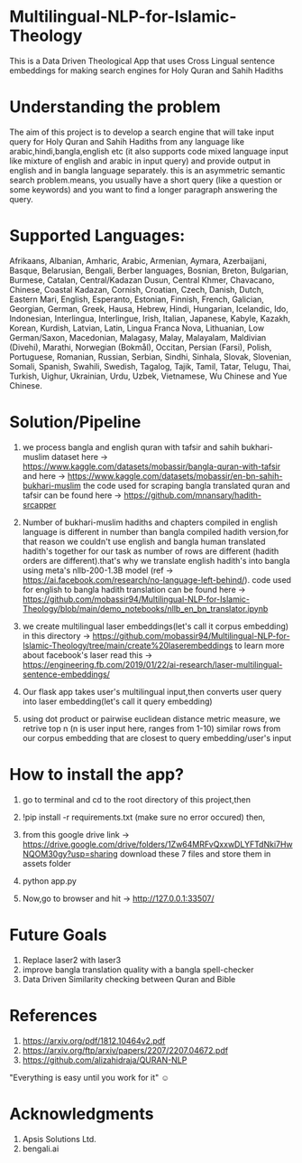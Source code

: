 # Multilingual-NLP-for-Islamic-Theology

This is a Data Driven Theological App that uses Cross Lingual  sentence embeddings for making search engines for Holy Quran and Sahih Hadiths

# Understanding the problem

The aim of this project is to develop a search engine that will take input query for Holy Quran and Sahih Hadiths from any language like arabic,hindi,bangla,english etc (it also supports code mixed language input like mixture of english and arabic in input query) and provide output in english and in bangla language separately. this is an asymmetric semantic search problem.means, you usually have a short query (like a question or some keywords) and you want to find a longer paragraph answering the query. 

# Supported Languages:

Afrikaans, Albanian, Amharic, Arabic, Armenian, Aymara, Azerbaijani, Basque, Belarusian, Bengali, Berber languages, Bosnian, Breton, Bulgarian, Burmese, Catalan, Central/Kadazan Dusun, Central Khmer, Chavacano, Chinese, Coastal Kadazan, Cornish, Croatian, Czech, Danish, Dutch, Eastern Mari, English, Esperanto, Estonian, Finnish, French, Galician, Georgian, German, Greek, Hausa, Hebrew, Hindi, Hungarian, Icelandic, Ido, Indonesian, Interlingua, Interlingue, Irish, Italian, Japanese, Kabyle, Kazakh, Korean, Kurdish, Latvian, Latin, Lingua Franca Nova, Lithuanian, Low German/Saxon, Macedonian, Malagasy, Malay, Malayalam, Maldivian (Divehi), Marathi, Norwegian (Bokmål), Occitan, Persian (Farsi), Polish, Portuguese, Romanian, Russian, Serbian, Sindhi, Sinhala, Slovak, Slovenian, Somali, Spanish, Swahili, Swedish, Tagalog, Tajik, Tamil, Tatar, Telugu, Thai, Turkish, Uighur, Ukrainian, Urdu, Uzbek, Vietnamese, Wu Chinese and Yue Chinese.


# Solution/Pipeline

1. we process bangla and english quran with tafsir and sahih bukhari-muslim dataset here -> https://www.kaggle.com/datasets/mobassir/bangla-quran-with-tafsir and here -> https://www.kaggle.com/datasets/mobassir/en-bn-sahih-bukhari-muslim the code used for scraping bangla translated quran and tafsir can be found here -> https://github.com/mnansary/hadith-srcapper
2. Number of bukhari-muslim hadiths and chapters compiled in english language is different in number than bangla compiled hadith version,for that reason we couldn't use english and bangla human translated hadith's together for our task as number of rows are different (hadith orders are different).that's why we translate english hadith's into bangla using meta's nllb-200-1.3B model (ref -> https://ai.facebook.com/research/no-language-left-behind/). code used for english to bangla hadith translation can be found here -> https://github.com/mobassir94/Multilingual-NLP-for-Islamic-Theology/blob/main/demo_notebooks/nllb_en_bn_translator.ipynb

3. we create multilingual laser embeddings(let's call it corpus embedding) in this directory -> https://github.com/mobassir94/Multilingual-NLP-for-Islamic-Theology/tree/main/create%20laserembeddings to learn more about facebook's laser read this -> https://engineering.fb.com/2019/01/22/ai-research/laser-multilingual-sentence-embeddings/

4. Our flask app  takes user's multilingual input,then converts user query into laser embedding(let's call it query embedding)

5. using dot product or pairwise euclidean distance metric measure, we retrive top n (n is user input here, ranges from 1-10) similar rows from our corpus embedding that are closest to query embedding/user's input

# How to install the app?

1. go to terminal and cd to the root directory of this project,then

2. !pip install -r requirements.txt (make sure no error occured)
then,

3. from this google drive link -> https://drive.google.com/drive/folders/1Zw64MRFvQxxwDLYFTdNki7HwNQOM30gy?usp=sharing download these 7 files and store them in assets folder

4. python app.py

5. Now,go to browser and hit -> http://127.0.0.1:33507/

# Future Goals

1. Replace laser2 with laser3
2. improve bangla translation quality with a bangla spell-checker
3. Data Driven Similarity checking between Quran and Bible

# References

1. https://arxiv.org/pdf/1812.10464v2.pdf
2. https://arxiv.org/ftp/arxiv/papers/2207/2207.04672.pdf
3. https://github.com/alizahidraja/QURAN-NLP

"Everything is easy until you work for it" ☺

# Acknowledgments

1. Apsis Solutions Ltd.
2. bengali.ai

